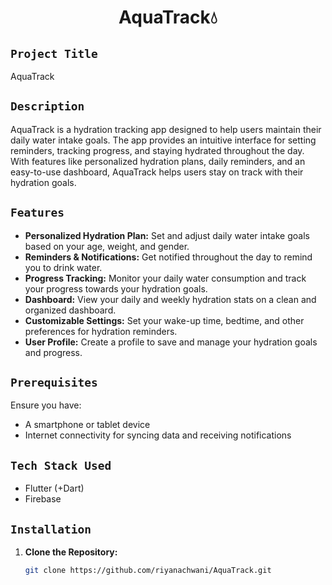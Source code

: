 <h1 align="center">
  <a href="# AquaTrack"></a>
   AquaTrack💧
</h1>

## `Project Title`
AquaTrack

## `Description`
AquaTrack is a hydration tracking app designed to help users maintain their daily water intake goals. The app provides an intuitive interface for setting reminders, tracking progress, and staying hydrated throughout the day. With features like personalized hydration plans, daily reminders, and an easy-to-use dashboard, AquaTrack helps users stay on track with their hydration goals.

## `Features`
- **Personalized Hydration Plan:** Set and adjust daily water intake goals based on your age, weight, and gender.
- **Reminders & Notifications:** Get notified throughout the day to remind you to drink water.
- **Progress Tracking:** Monitor your daily water consumption and track your progress towards your hydration goals.
- **Dashboard:** View your daily and weekly hydration stats on a clean and organized dashboard.
- **Customizable Settings:** Set your wake-up time, bedtime, and other preferences for hydration reminders.
- **User Profile:** Create a profile to save and manage your hydration goals and progress.

## `Prerequisites`
Ensure you have:
- A smartphone or tablet device
- Internet connectivity for syncing data and receiving notifications

## `Tech Stack Used`
- Flutter (+Dart)
- Firebase

## `Installation`
1. **Clone the Repository:**
   ```bash
   git clone https://github.com/riyanachwani/AquaTrack.git
